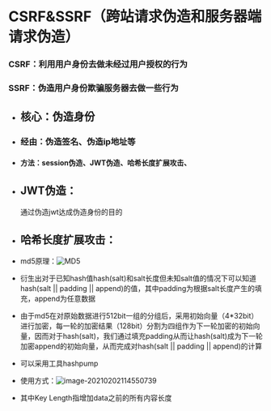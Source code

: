 # CSRF&SSRF（跨站请求伪造和服务器端请求伪造）
### CSRF：利用用户身份去做未经过用户授权的行为
### SSRF：伪造用户身份欺骗服务器去做一些行为
* ## 核心：伪造身份

* ### 经由：伪造签名、伪造ip地址等

* #### 方法：session伪造、JWT伪造、哈希长度扩展攻击、

* ## JWT伪造：
  通过伪造jwt达成伪造身份的目的

* ## 哈希长度扩展攻击：

* md5原理：<img src="C:\Gitbook\Import\heart1ess_s_ctf\assets\MD5.png" alt="MD5"  />

* 衍生出对于已知hash值hash(salt)和salt长度但未知salt值的情况下可以知道hash(salt || padding || append)的值，其中padding为根据salt长度产生的填充，append为任意数据

* 由于md5在对原始数据进行512bit一组的分组后，采用初始向量（4*32bit）进行加密，每一轮的加密结果（128bit）分割为四组作为下一轮加密的初始向量，因而对于hash(salt)，我们通过填充padding从而让hash(salt)成为下一轮加密append的初始向量，从而完成对hash(salt || padding || append)的计算

* 可以采用工具hashpump

* 使用方式：![image-20210202114550739](C:\Gitbook\Import\heart1ess_s_ctf\assets\CSRF1.png)

* 其中Key Length指增加data之前的所有内容长度